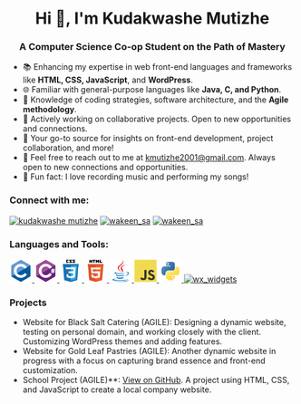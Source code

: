 <h1 align="center">Hi 👋, I'm Kudakwashe Mutizhe</h1>
<h3 align="center">A Computer Science Co-op Student on the Path of Mastery</h3>

- 📚 Enhancing my expertise in web front-end languages and frameworks like **HTML, CSS, JavaScript**, and **WordPress**.
- 🌐 Familiar with general-purpose languages like **Java, C, and Python**.
- 🚀 Knowledge of coding strategies, software architecture, and the **Agile methodology**.
- 💼 Actively working on collaborative projects. Open to new opportunities and connections.
- 🎯 Your go-to source for insights on front-end development, project collaboration, and more!
- 📧 Feel free to reach out to me at [kmutizhe2001@gmail.com](mailto:kmutizhe2001@gmail.com). Always open to new connections and opportunities.
- 🎤 Fun fact: I love recording music and performing my songs!

<h3 align="left">Connect with me:</h3>
<p align="left">
<a href="https://linkedin.com/in/kudakwashe-mutizhe" target="blank"><img align="center" src="https://raw.githubusercontent.com/rahuldkjain/github-profile-readme-generator/master/src/images/icons/Social/linked-in-alt.svg" alt="kudakwashe mutizhe" height="30" width="40" /></a>
<a href="https://instagram.com/wakeen_sa" target="blank"><img align="center" src="https://raw.githubusercontent.com/rahuldkjain/github-profile-readme-generator/master/src/images/icons/Social/instagram.svg" alt="wakeen_sa" height="30" width="40" /></a>
<a href="https://www.youtube.com/c/wakeen_sa" target="blank"><img align="center" src="https://raw.githubusercontent.com/rahuldkjain/github-profile-readme-generator/master/src/images/icons/Social/youtube.svg" alt="wakeen_sa" height="30" width="40" /></a>
</p>

<h3 align="left">Languages and Tools:</h3>
<p align="left"> <a href="https://www.cprogramming.com/" target="_blank" rel="noreferrer"> <img src="https://raw.githubusercontent.com/devicons/devicon/master/icons/c/c-original.svg" alt="c" width="40" height="40"/> </a> <a href="https://www.w3schools.com/cs/" target="_blank" rel="noreferrer"> <img src="https://raw.githubusercontent.com/devicons/devicon/master/icons/csharp/csharp-original.svg" alt="csharp" width="40" height="40"/> </a> <a href="https://www.w3schools.com/css/" target="_blank" rel="noreferrer"> <img src="https://raw.githubusercontent.com/devicons/devicon/master/icons/css3/css3-original-wordmark.svg" alt="css3" width="40" height="40"/> </a> <a href="https://www.w3.org/html/" target="_blank" rel="noreferrer"> <img src="https://raw.githubusercontent.com/devicons/devicon/master/icons/html5/html5-original-wordmark.svg" alt="html5" width="40" height="40"/> </a> <a href="https://www.java.com" target="_blank" rel="noreferrer"> <img src="https://raw.githubusercontent.com/devicons/devicon/master/icons/java/java-original.svg" alt="java" width="40" height="40"/> </a> <a href="https://developer.mozilla.org/en-US/docs/Web/JavaScript" target="_blank" rel="noreferrer"> <img src="https://raw.githubusercontent.com/devicons/devicon/master/icons/javascript/javascript-original.svg" alt="javascript" width="40" height="40"/> </a> <a href="https://www.python.org" target="_blank" rel="noreferrer"> <img src="https://raw.githubusercontent.com/devicons/devicon/master/icons/python/python-original.svg" alt="python" width="40" height="40"/> </a> <a href="https://www.wxwidgets.org/" target="_blank" rel="noreferrer"> <img src="https://upload.wikimedia.org/wikipedia/commons/b/bb/WxWidgets.svg" alt="wx_widgets" width="40" height="40"/> </a> </p>

<h3 align="left">Projects</h3>

- Website for Black Salt Catering (AGILE): Designing a dynamic website, testing on personal domain, and working closely with the client. Customizing WordPress themes and adding features.
- Website for Gold Leaf Pastries (AGILE): Another dynamic website in progress with a focus on capturing brand essence and front-end customization.
- School Project (AGILE)**: [View on GitHub](https://kudakwashemutizhe.github.io/home.html). A project using HTML, CSS, and JavaScript to create a local company website.
